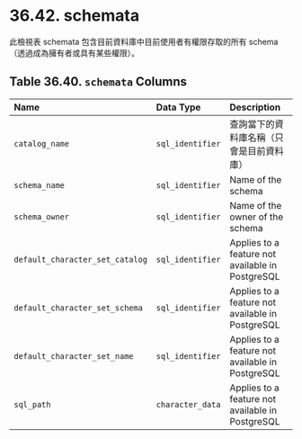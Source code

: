 # 36.42. schemata

此檢視表 schemata 包含目前資料庫中目前使用者有權限存取的所有 schema（透過成為擁有者或具有某些權限）。

## **Table 36.40. `schemata` Columns**

| Name | Data Type | Description |
| :--- | :--- | :--- |
| `catalog_name` | `sql_identifier` | 查詢當下的資料庫名稱（只會是目前資料庫） |
| `schema_name` | `sql_identifier` | Name of the schema |
| `schema_owner` | `sql_identifier` | Name of the owner of the schema |
| `default_character_set_catalog` | `sql_identifier` | Applies to a feature not available in PostgreSQL |
| `default_character_set_schema` | `sql_identifier` | Applies to a feature not available in PostgreSQL |
| `default_character_set_name` | `sql_identifier` | Applies to a feature not available in PostgreSQL |
| `sql_path` | `character_data` | Applies to a feature not available in PostgreSQL |

